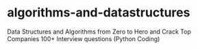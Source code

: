 # algorithms-and-datastructures
Data Structures and Algorithms from Zero to Hero and Crack Top Companies 100+ Interview questions (Python Coding)
